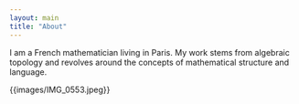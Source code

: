```yaml
---
layout: main
title: "About"
---
```

I am a French mathematician living in Paris. My work stems from algebraic topology and revolves around the concepts of mathematical structure and language. 

{{images/IMG_0553.jpeg}}